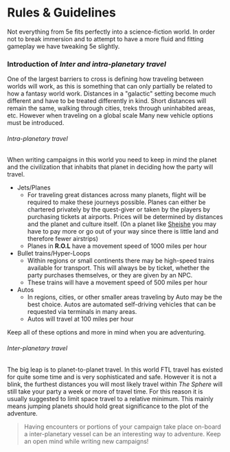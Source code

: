 # Rules & Guidelines

Not everything from 5e fits perfectly into a science-fiction world. In order not to break immersion and to attempt to have a more fluid and fitting gameplay we have tweaking 5e slightly.

### Introduction of *Inter and intra-planetary travel*

One of the largest barriers to cross is defining how traveling between worlds will work, as this is something that can only partially be related to how a fantasy world work. Distances in a "galactic" setting become much different and have to be treated differently in kind. Short distances will remain the same, walking through cities, treks through uninhabited areas, etc. However when traveling on a global scale Many new vehicle options must be introduced.

###### Intra-planetary travel

When writing campaigns in this world you need to keep in mind the planet and the civilization that inhabits that planet in deciding how the party will travel. 

- Jets/Planes
  - For traveling great distances across many planets, flight will be required to make these journeys possible. Planes can either be chartered privately by the quest-giver or taken by the players by purchasing tickets at airports. Prices will be determined by distances and the planet and culture itself. (On a planet like <u>Sheishe</u> you may have to pay more or go out of your way since there is little land and therefore fewer airstrips)
  - Planes in **R.O.L** have a movement speed of 1000 miles per hour
- Bullet trains/Hyper-Loops
  - Within regions or small continents there may be high-speed trains available for transport. This will always be by ticket, whether the party purchases themselves, or they are given by an NPC.
  - These trains will have a movement speed of 500 miles per hour
- Autos
  - In regions, cities, or other smaller areas traveling by Auto may be the best choice. Autos are automated self-driving vehicles that can be requested via terminals in many areas.
  - Autos will travel at 100 miles per hour

Keep all of these options and more in mind when you are adventuring.

###### Inter-planetary travel

The big leap is to planet-to-planet travel. In this world FTL travel has existed for quite some time and is very sophisticated and safe. However it is not a blink, the furthest distances you will most likely travel within *The Sphere* will still take your party a week or more of travel time. For this reason it is usually suggested to limit space travel to a relative minimum. This mainly means jumping planets should hold great significance to the plot of the adventure.

> Having encounters or portions of your campaign take place on-board a inter-planetary vessel can be an interesting way to adventure. Keep an open mind while writing new campaigns!


